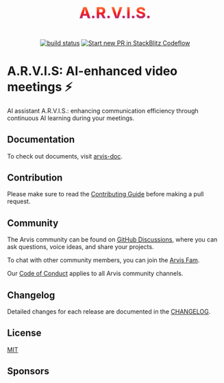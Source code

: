 <p style="font-size: 36px; font-weight: bold; text-align: center; background: -webkit-linear-gradient(90deg, rgba(131, 58, 180, 1) 0%, rgba(253, 29, 29, 1) 50%, rgba(252, 176, 69, 1) 100%); -webkit-background-clip: text; -webkit-text-fill-color: transparent;">
  <a href="https://arvis-doc.vercel.app/" target="_blank" rel="noopener noreferrer" style="background: inherit; -webkit-background-clip: text; -webkit-text-fill-color: transparent; text-decoration: none;">A.R.V.I.S.</a>
</p>

<p style="text-align: center; margin-top: 40px; margin-bottom: 40px;">
  <!-- <a href="https://npmjs.com/package/vite"><img src="https://img.shields.io/npm/v/vite.svg" alt="npm package"></a> -->
  <!-- <a href="https://nodejs.org/en/about/previous-releases"><img src="https://img.shields.io/node/v/vite.svg" alt="node compatibility"></a> -->
  <a href="https://github.com/jilarganti/arvis/actions/workflows/ci.yml"><img src="https://img.shields.io/badge/CI-passing-green.svg" alt="build status"></a>
  <a href="https://pr.new/jilarganti/arvis"><img src="https://developer.stackblitz.com/img/start_pr_dark_small.svg" alt="Start new PR in StackBlitz Codeflow"></a>
  <!-- <a aria-label="Join the community on GitHub" href="https://github.com/jilarganti/arvis/discussions">
  <img alt="" src="https://img.shields.io/badge/Join%20the%20community-blueviolet.svg?style=for-the-badge&logo=turborepo&labelColor=000000&logoWidth=20&logoColor=white">
  </a>
  <a href="https://discord.com/invite/SA4hDwsk)"><img src="https://img.shields.io/badge/chat-discord-blue?style=flat&logo=discord" alt="discord chat"></a> -->
</p>

# A.R.V.I.S: AI-enhanced video meetings ⚡

AI assistant A.R.V.I.S.: enhancing communication efficiency through continuous AI learning during your meetings.

## Documentation

To check out documents, visit [arvis-doc](https://arvis-doc.vercel.app/).

## Contribution

Please make sure to read the [Contributing Guide](CONTRIBUTING.md) before making a pull request.

## Community

The Arvis community can be found on [GitHub Discussions](https://github.com/jilarganti/arvis/discussions), where you can ask questions, voice ideas, and share your projects.

To chat with other community members, you can join the [Arvis Fam](https://discord.com/invite/SA4hDwsk).

Our [Code of Conduct](CODE_OF_CONDUCT.md) applies to all Arvis community channels.

## Changelog

Detailed changes for each release are documented in the [CHANGELOG](CHANGELOG.md).

## License

[MIT](LICENSE)

<!-- <a rel="license" href="https://creativecommons.org/licenses/by-sa/4.0/"><img alt="Creative Commons License" style="border-width:0" src="https://licensebuttons.net/l/by-sa/4.0/88x31.png" /></a><br />This work is licensed under a <a rel="license" href="https://creativecommons.org/licenses/by-sa/4.0/">Creative Commons Attribution-ShareAlike 4.0 International License</a> -->

<!-- Copyright © 2024-present, Jil Arganti -->

## Sponsors

<p style="text-align: center; ">
  <a target="_blank" href="https://github.com/sponsors/yyx990803">
    <!-- <img alt="sponsors" src="https://sponsors.vuejs.org/vite.svg"> -->
  </a>
</p>